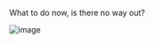 What to do now, is there no way out?

![image](https://github.com/1298652367/.md-picture/blob/main/%E5%BC%80%E6%BA%90%E7%AC%AC%E4%BA%8C%E6%AC%A1%E4%BD%9C%E4%B8%9A%E5%9B%BE%E7%89%87/4d39cc24c2d35c348ed744641353925.png)
